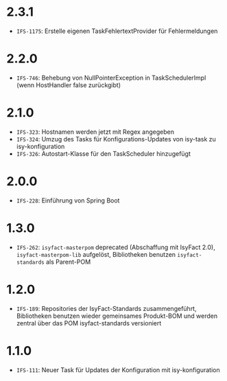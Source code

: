 # 2.3.1
- `IFS-1175`: Erstelle eigenen TaskFehlertextProvider für Fehlermeldungen

# 2.2.0
- `IFS-746`: Behebung von NullPointerException in TaskSchedulerImpl (wenn HostHandler false zurückgibt)

# 2.1.0
- `IFS-323`: Hostnamen werden jetzt mit Regex angegeben
- `IFS-324`: Umzug des Tasks für Konfigurations-Updates von isy-task zu isy-konfiguration
- `IFS-326`: Autostart-Klasse für den TaskScheduler hinzugefügt

# 2.0.0
- `IFS-228`: Einführung von Spring Boot

# 1.3.0
- `IFS-262`: `isyfact-masterpom` deprecated (Abschaffung mit IsyFact 2.0), `isyfact-masterpom-lib` aufgelöst, Bibliotheken benutzen `isyfact-standards` als Parent-POM

# 1.2.0
- `IFS-189`: Repositories der IsyFact-Standards zusammengeführt, Bibliotheken benutzen wieder gemeinsames Produkt-BOM und werden zentral über das POM isyfact-standards versioniert

# 1.1.0
- `IFS-111`: Neuer Task für Updates der Konfiguration mit isy-konfiguration
